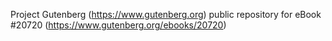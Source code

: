 Project Gutenberg (https://www.gutenberg.org) public repository for eBook #20720 (https://www.gutenberg.org/ebooks/20720)
